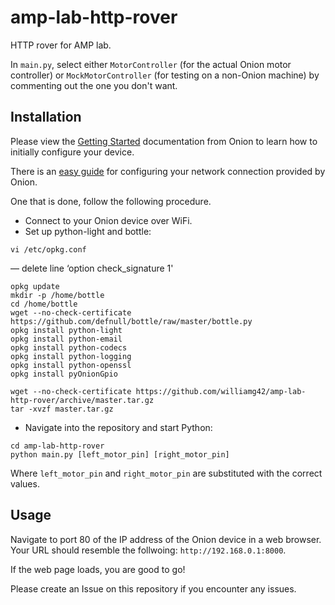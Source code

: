 # amp-lab-http-rover
HTTP rover for AMP lab.

In `main.py`, select either `MotorController` (for the actual Onion motor controller) or `MockMotorController` (for testing on a non-Onion machine) by commenting out the one you don't want.

## Installation

Please view the [Getting Started](https://docs.onion.io/omega2-docs/first-time-setup.html) documentation from Onion to learn how to initially configure your device.

There is an [easy guide](https://docs.onion.io/omega2-docs/connecting-to-wifi-networks-command-line.html) for configuring your network connection provided by Onion.

One that is done, follow the following procedure.

- Connect to your Onion device over WiFi.
- Set up python-light and bottle:
```
vi /etc/opkg.conf
```
— delete line ‘option check_signature 1'
```
opkg update
mkdir -p /home/bottle
cd /home/bottle
wget --no-check-certificate https://github.com/defnull/bottle/raw/master/bottle.py
opkg install python-light
opkg install python-email
opkg install python-codecs
opkg install python-logging
opkg install python-openssl
opkg install pyOnionGpio

wget --no-check-certificate https://github.com/williamg42/amp-lab-http-rover/archive/master.tar.gz
tar -xvzf master.tar.gz
```
- Navigate into the repository and start Python:
```
cd amp-lab-http-rover
python main.py [left_motor_pin] [right_motor_pin]
```
Where `left_motor_pin` and `right_motor_pin` are substituted with the correct values.

## Usage

Navigate to port 80 of the IP address of the Onion device in a web browser. Your URL should resemble the follwoing: `http://192.168.0.1:8000`.

If the web page loads, you are good to go!

Please create an Issue on this repository if you encounter any issues.
